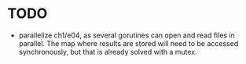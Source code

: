 # TODO

- parallelize ch1/e04, as several gorutines can open and read files in parallel.
  The map where results are stored will need to be accessed synchronously, but
  that is already solved with a mutex.
